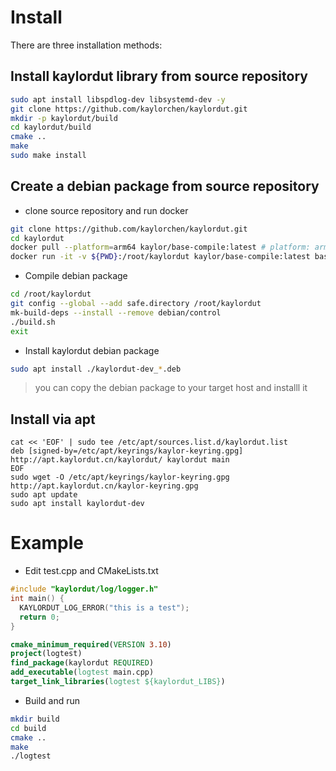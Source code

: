 # Install 
There are three installation methods:
## Install kaylordut library from source repository
```bash
sudo apt install libspdlog-dev libsystemd-dev -y
git clone https://github.com/kaylorchen/kaylordut.git
mkdir -p kaylordut/build
cd kaylordut/build
cmake ..
make 
sudo make install
```
<!-- DEB_BUILD_OPTIONS=arch=arm64 dpkg-buildpackage -j -aarm64 -us -uc -->

## Create a debian package from source repository
- clone source repository and run docker
```bash
git clone https://github.com/kaylorchen/kaylordut.git
cd kaylordut
docker pull --platform=arm64 kaylor/base-compile:latest # platform: arm64 or amd64
docker run -it -v ${PWD}:/root/kaylordut kaylor/base-compile:latest bash
```
- Compile debian package

```bash
cd /root/kaylordut
git config --global --add safe.directory /root/kaylordut
mk-build-deps --install --remove debian/control
./build.sh
exit
```
- Install kaylordut debian package
```bash
sudo apt install ./kaylordut-dev_*.deb
```
> you can copy the debian package to your target host and installl it

## Install via apt
```shell
cat << 'EOF' | sudo tee /etc/apt/sources.list.d/kaylordut.list 
deb [signed-by=/etc/apt/keyrings/kaylor-keyring.gpg] http://apt.kaylordut.cn/kaylordut/ kaylordut main
EOF
sudo wget -O /etc/apt/keyrings/kaylor-keyring.gpg http://apt.kaylordut.cn/kaylor-keyring.gpg
sudo apt update
sudo apt install kaylordut-dev
```

# Example
- Edit test.cpp and CMakeLists.txt
```c++
#include "kaylordut/log/logger.h"
int main() {
  KAYLORDUT_LOG_ERROR("this is a test");
  return 0;
}
```
```cmake
cmake_minimum_required(VERSION 3.10)
project(logtest)
find_package(kaylordut REQUIRED)
add_executable(logtest main.cpp)
target_link_libraries(logtest ${kaylordut_LIBS})
```
- Build and run
```bash
mkdir build
cd build
cmake ..
make 
./logtest 
```
